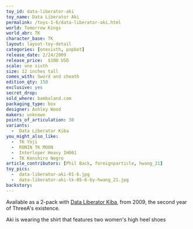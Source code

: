 ```yaml
---
toy_id: data-liberator-aki
toy_name: Data Liberator Aki
permalink: /toys-1-6/data-liberator-aki.html
world: Tomorrow Kings
world_abr: TK
character_base: TK
layout: layout-toy-detail
categories: [onesixth, popbot]
release_date: 2/24/2009
release_price:  $100 USD
scale: one sixth
size: 12 inches tall
comes_with: Sword and sheath
edition_qty: 150
exclusive: yes
secret_drop:
sold_where: bambaland.com
packaging_type: box
designer: Ashley Wood
makers: unknown
points_of_articulation: 30
variants: 
  -  Data Liberator Kiba
you_might_also_like:
  -  TK Yoji
  -  RONIN TK MOON
  -  Interloper Heavy IH001
  -  TK Kenshiro Negro
article_contributors: [Phil Back, foreignparticle, hwang_21]
toy_pics:
  -  data-liberator-aki-01-6.jpg
  -  data-liberator-aki-tk-05-6-by-hwang_21.jpg
backstory:
---
```

Available as a 2-pack with <a href="/toys-1-6/data-liberator-kiba.html">Data Liberator Kiba</a>, from 2009, the second year of ThreeA's existence.

Aki is wearing the shirt that features two women's high heel shoes 